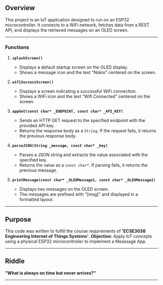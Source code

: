
## Overview

This project is an IoT application designed to run on an ESP32 microcontroller. It connects to a WiFi network, fetches data from a REST API, and displays the retrieved messages on an OLED screen.

---

### Functions

1. **`splashScreen()`**  
   - Displays a default startup screen on the OLED display.  
   - Shows a message icon and the text "Nokio" centered on the screen.

2. **`wifiSuccessScreen()`**  
   - Displays a screen indicating a successful WiFi connection.  
   - Shows a WiFi icon and the text "Wifi Connected" centered on the screen.

3. **`appGet(const char* _ENDPOINT, const char* _API_KEY)`**  
   - Sends an HTTP GET request to the specified endpoint with the provided API key.  
   - Returns the response body as a `String`. If the request fails, it returns the previous response body.

4. **`parseJSON(String _message, const char* _key)`**  
   - Parses a JSON string and extracts the value associated with the specified key.  
   - Returns the value as a `const char*`. If parsing fails, it returns the previous message.

5. **`printMessage(const char* _OLEDMessage1, const char* _OLEDMessage2)`**  
   - Displays two messages on the OLED screen.  
   - The messages are prefixed with "[msg]" and displayed in a formatted layout.

---

## Purpose

This code was written to fulfill the course requirements of **'ECSE3038 Engineering Internet of Things Systems'**. **Objective:** Apply IoT concepts using a physical ESP32 microcontroller to implement a Meassage App.

---

## Riddle

**"What is always on time but never arrives?"**

---
